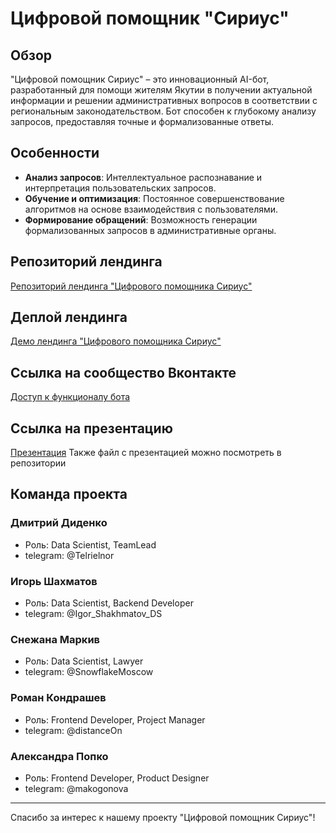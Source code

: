 # Цифровой помощник "Сириус"

## Обзор
"Цифровой помощник Сириус" – это инновационный AI-бот, разработанный для помощи жителям Якутии в получении актуальной информации и решении административных вопросов в соответствии с региональным законодательством. Бот способен к глубокому анализу запросов, предоставляя точные и формализованные ответы.

## Особенности
- **Анализ запросов**: Интеллектуальное распознавание и интерпретация пользовательских запросов.
- **Обучение и оптимизация**: Постоянное совершенствование алгоритмов на основе взаимодействия с пользователями.
- **Формирование обращений**: Возможность генерации формализованных запросов в административные органы.

## Репозиторий лендинга
[Репозиторий лендинга "Цифрового помощника Сириус"](https://github.com/distanceOn/ChatBotLanding)

## Деплой лендинга
[Демо лендинга "Цифрового помощника Сириус"](https://main--starlit-gnome-5659dc.netlify.app/)

## Ссылка на сообщество Вконтакте
[Доступ к функционалу бота](https://vk.com/sirius_helper)

## Ссылка на презентацию
[Презентация](https://docs.google.com/presentation/d/e/2PACX-1vQS2ZuIghdX-7YHRLuaWp7_-f1jrLso4ipYzKPl7v2pp3yMVqYoc-TmHrH7ueAQ5x3ly2QvrRTV194r/pub?start=false&loop=false&delayms=3000)
Также файл с презентацией можно посмотреть в репозитории

## Команда проекта
### Дмитрий Диденко
- Роль: Data Scientist, TeamLead
- telegram: @Telrielnor

### Игорь Шахматов
- Роль: Data Scientist, Backend Developer
- telegram: @Igor_Shakhmatov_DS

### Снежана Маркив
- Роль: Data Scientist, Lawyer
- telegram: @SnowflakeMoscow

### Роман Кондрашев
- Роль: Frontend Developer, Project Manager
- telegram: @distanceOn

### Александра Попко
- Роль: Frontend Developer, Product Designer
- telegram: @makogonova

---

Спасибо за интерес к нашему проекту "Цифровой помощник Сириус"!
